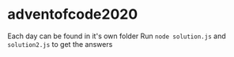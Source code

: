 # adventofcode2020

Each day can be found in it's own folder
Run `node solution.js` and `solution2.js` to get the answers
